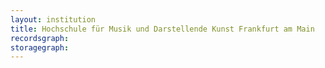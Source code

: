 ```yaml
---
layout: institution
title: Hochschule für Musik und Darstellende Kunst Frankfurt am Main
recordsgraph: 
storagegraph: 
---
```

